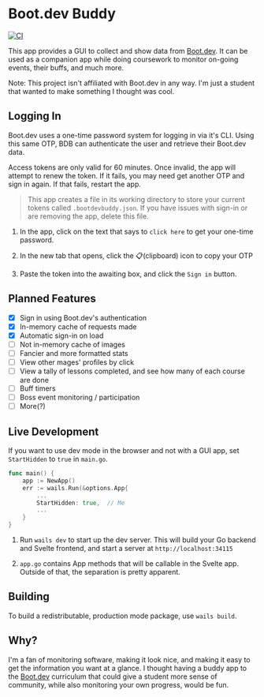 # Boot.dev Buddy

[![CI](https://github.com/ellielle/bootdev-buddy/actions/workflows/ci.yml/badge.svg)](https://github.com/ellielle/bootdev-buddy/actions/workflows/ci.yml)

This app provides a GUI to collect and show data from [Boot.dev](https://boot.dev/). It can be used as a companion app while doing coursework to monitor on-going events, their buffs, and much more.

Note: This project isn't affiliated with Boot.dev in any way. I'm just a student that wanted to make something I thought was cool.

## Logging In

Boot.dev uses a one-time password system for logging in via it's CLI. Using this same OTP, BDB can authenticate the user and retrieve their Boot.dev data.

Access tokens are only valid for 60 minutes. Once invalid, the app will attempt to renew the token. If it fails, you may need get another OTP and sign in again. If that fails, restart the app.

> This app creates a file in its working directory to store your current tokens called `.bootdevbuddy.json`. If you have issues with sign-in or are removing the app, delete this file.

1. In the app, click on the text that says to `click here` to get your one-time password.

2. In the new tab that opens, click the 📋(clipboard) icon to copy your OTP

3. Paste the token into the awaiting box, and click the `Sign in` button.

## Planned Features

- [x] Sign in using Boot.dev's authentication
- [x] In-memory cache of requests made
- [x] Automatic sign-in on load
- [ ] Not in-memory cache of images
- [ ] Fancier and more formatted stats
- [ ] View other mages' profiles by click
- [ ] View a tally of lessons completed, and see how many of each course are done
- [ ] Buff timers
- [ ] Boss event monitoring / participation
- [ ] More(?)

## Live Development

If you want to use dev mode in the browser and not with a GUI app, set `StartHidden` to `true` in `main.go`.

```go
func main() {
	app := NewApp()
	err := wails.Run(&options.App{
        ...
		StartHidden: true,  // Me
        ...
    }
}
```

1. Run `wails dev` to start up the dev server. This will build your Go backend and Svelte frontend, and start a server at `http://localhost:34115`

2. `app.go` contains App methods that will be callable in the Svelte app. Outside of that, the separation is pretty apparent.

## Building

To build a redistributable, production mode package, use `wails build`.

## Why?

I'm a fan of monitoring software, making it look nice, and making it easy to get the information you want at a glance. I thought having a buddy app to the [Boot.dev](https://boot.dev) curriculum that could give a student more sense of community, while also monitoring your own progress, would be fun.
